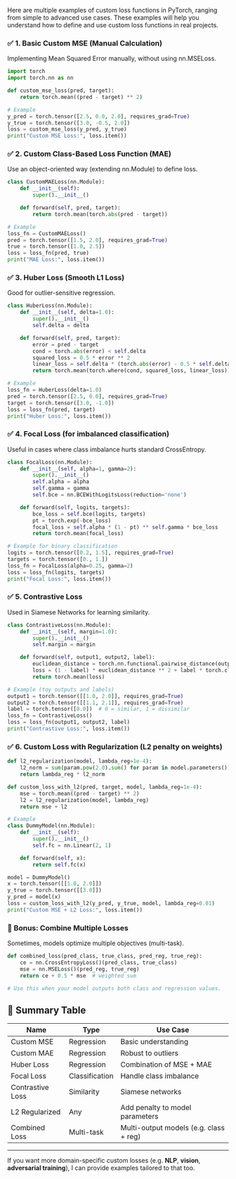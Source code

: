 Here are multiple examples of custom loss functions in PyTorch, ranging from simple to advanced use cases. These examples will help you understand how to define and use custom loss functions in real projects.

### ✅ 1. Basic Custom MSE (Manual Calculation)
Implementing Mean Squared Error manually, without using nn.MSELoss.

```python
import torch
import torch.nn as nn

def custom_mse_loss(pred, target):
    return torch.mean((pred - target) ** 2)

# Example
y_pred = torch.tensor([2.5, 0.0, 2.0], requires_grad=True)
y_true = torch.tensor([3.0, -0.5, 2.0])
loss = custom_mse_loss(y_pred, y_true)
print("Custom MSE Loss:", loss.item())
```
### ✅ 2. Custom Class-Based Loss Function (MAE)
Use an object-oriented way (extending nn.Module) to define loss.

```python
class CustomMAELoss(nn.Module):
    def __init__(self):
        super().__init__()

    def forward(self, pred, target):
        return torch.mean(torch.abs(pred - target))

# Example
loss_fn = CustomMAELoss()
pred = torch.tensor([1.5, 2.0], requires_grad=True)
true = torch.tensor([1.0, 2.5])
loss = loss_fn(pred, true)
print("MAE Loss:", loss.item())
```
### ✅ 3. Huber Loss (Smooth L1 Loss)
Good for outlier-sensitive regression.

```python
class HuberLoss(nn.Module):
    def __init__(self, delta=1.0):
        super().__init__()
        self.delta = delta

    def forward(self, pred, target):
        error = pred - target
        cond = torch.abs(error) < self.delta
        squared_loss = 0.5 * error ** 2
        linear_loss = self.delta * (torch.abs(error) - 0.5 * self.delta)
        return torch.mean(torch.where(cond, squared_loss, linear_loss))

# Example
loss_fn = HuberLoss(delta=1.0)
pred = torch.tensor([2.5, 0.0], requires_grad=True)
target = torch.tensor([3.0, -1.0])
loss = loss_fn(pred, target)
print("Huber Loss:", loss.item())
```
### ✅ 4. Focal Loss (for imbalanced classification)
Useful in cases where class imbalance hurts standard CrossEntropy.

```python
class FocalLoss(nn.Module):
    def __init__(self, alpha=1, gamma=2):
        super().__init__()
        self.alpha = alpha
        self.gamma = gamma
        self.bce = nn.BCEWithLogitsLoss(reduction='none')

    def forward(self, logits, targets):
        bce_loss = self.bce(logits, targets)
        pt = torch.exp(-bce_loss)
        focal_loss = self.alpha * (1 - pt) ** self.gamma * bce_loss
        return torch.mean(focal_loss)

# Example for binary classification
logits = torch.tensor([0.2, 1.5], requires_grad=True)
targets = torch.tensor([0., 1.])
loss_fn = FocalLoss(alpha=0.25, gamma=2)
loss = loss_fn(logits, targets)
print("Focal Loss:", loss.item())
```
### ✅ 5. Contrastive Loss
Used in Siamese Networks for learning similarity.

```python
class ContrastiveLoss(nn.Module):
    def __init__(self, margin=1.0):
        super().__init__()
        self.margin = margin

    def forward(self, output1, output2, label):
        euclidean_distance = torch.nn.functional.pairwise_distance(output1, output2)
        loss = (1 - label) * euclidean_distance ** 2 + label * torch.clamp(self.margin - euclidean_distance, min=0.0) ** 2
        return torch.mean(loss)

# Example (toy outputs and labels)
output1 = torch.tensor([[1.0, 2.0]], requires_grad=True)
output2 = torch.tensor([[1.1, 2.1]], requires_grad=True)
label = torch.tensor([0.0])  # 0 = similar, 1 = dissimilar
loss_fn = ContrastiveLoss()
loss = loss_fn(output1, output2, label)
print("Contrastive Loss:", loss.item())
```
### ✅ 6. Custom Loss with Regularization (L2 penalty on weights)
```python
def l2_regularization(model, lambda_reg=1e-4):
    l2_norm = sum(param.pow(2.0).sum() for param in model.parameters())
    return lambda_reg * l2_norm

def custom_loss_with_l2(pred, target, model, lambda_reg=1e-4):
    mse = torch.mean((pred - target) ** 2)
    l2 = l2_regularization(model, lambda_reg)
    return mse + l2

# Example
class DummyModel(nn.Module):
    def __init__(self):
        super().__init__()
        self.fc = nn.Linear(2, 1)

    def forward(self, x):
        return self.fc(x)

model = DummyModel()
x = torch.tensor([[1.0, 2.0]])
y_true = torch.tensor([[3.0]])
y_pred = model(x)
loss = custom_loss_with_l2(y_pred, y_true, model, lambda_reg=0.01)
print("Custom MSE + L2 Loss:", loss.item())
```
### 🧠 Bonus: Combine Multiple Losses
Sometimes, models optimize multiple objectives (multi-task).

```python
def combined_loss(pred_class, true_class, pred_reg, true_reg):
    ce = nn.CrossEntropyLoss()(pred_class, true_class)
    mse = nn.MSELoss()(pred_reg, true_reg)
    return ce + 0.5 * mse  # weighted sum

# Use this when your model outputs both class and regression values.
```
## 📘 Summary Table

| Name            | Type         | Use Case                                        |
|-----------------|--------------|--------------------------------------------------|
| Custom MSE      | Regression   | Basic understanding                              |
| Custom MAE      | Regression   | Robust to outliers                               |
| Huber Loss      | Regression   | Combination of MSE + MAE                         |
| Focal Loss      | Classification | Handle class imbalance                        |
| Contrastive Loss| Similarity   | Siamese networks                                 |
| L2 Regularized  | Any          | Add penalty to model parameters                  |
| Combined Loss   | Multi-task   | Multi-output models (e.g. class + reg)           |

---

If you want more domain-specific custom losses (e.g. **NLP**, **vision**, **adversarial training**), I can provide examples tailored to that too.

